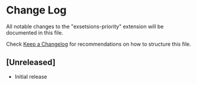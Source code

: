 # Change Log

All notable changes to the "exsetsions-priority" extension will be documented in this file.

Check [Keep a Changelog](http://keepachangelog.com/) for recommendations on how to structure this file.

## [Unreleased]

- Initial release